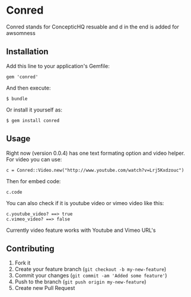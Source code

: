 # Conred

Conred stands for ConcepticHQ resuable and d in the end is added for awsomness

## Installation

Add this line to your application's Gemfile:

    gem 'conred'

And then execute:

    $ bundle

Or install it yourself as:

    $ gem install conred

## Usage

Right now (version 0.0.4) has one text formating option and video helper.
For video you can use:

    c = Conred::Video.new("http://www.youtube.com/watch?v=Lrj5Kxdzouc")
    
Then for embed code:
    
    c.code
    
You can also check if it is youtube video or vimeo video like this:

    c.youtube_video? ==> true
    c.vimeo_video? ==> false
    

Currently video feature works with Youtube and Vimeo URL's

## Contributing

1. Fork it
2. Create your feature branch (`git checkout -b my-new-feature`)
3. Commit your changes (`git commit -am 'Added some feature'`)
4. Push to the branch (`git push origin my-new-feature`)
5. Create new Pull Request

